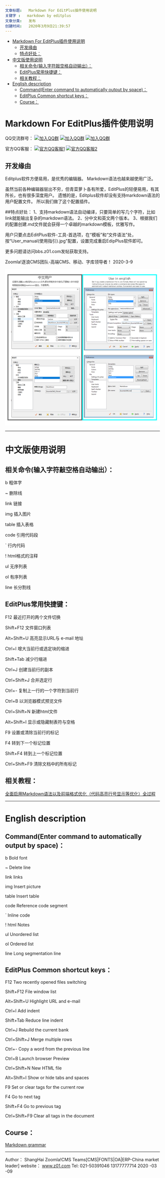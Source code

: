 ```yaml
---
文章标题:	Markdown For EditPlus插件使用说明
关键字 :	markdown by editplus
文章分类:	发布
创建时间:	2020年3月9日21:39:57
---
```

<!-- TOC -->

- [Markdown For EditPlus插件使用说明](#markdown-for-editplus插件使用说明)
    - [开发缘由](#开发缘由)
    - [特点好处：](#特点好处)
- [中文版使用说明](#中文版使用说明)
    - [相关命令(输入字符敲空格自动输出）：](#相关命令输入字符敲空格自动输出)
    - [EditPlus常用快捷键：](#editplus常用快捷键)
    - [相关教程：](#相关教程)
- [English description](#english-description)
    - [Command(Enter command to automatically output by space)：](#commandenter-command-to-automatically-output-by-space)
    - [EditPlus Common shortcut keys：](#editplus-common-shortcut-keys)
    - [Course：](#course)

<!-- /TOC -->

# Markdown For EditPlus插件使用说明


QQ交流群号：
[![加入QQ群](https://img.shields.io/badge/一群-541450128-blue.svg?style=for-the-badge&logo=appveyor)](https://jq.qq.com/?_wv=1027&k=5Ephzpq)   [![加入QQ群](https://img.shields.io/badge/二群-601781959-blue.svg?style=for-the-badge&logo=appveyor)](https://jq.qq.com/?_wv=1027&k=5ZaW1dB)     [![加入QQ群](https://img.shields.io/badge/三群-601781959-blue.svg?style=for-the-badge&logo=appveyor)](https://jq.qq.com/?_wv=1027&k=50a28BK) 


官方QQ客服：
[![官方QQ客服1](https://img.shields.io/badge/官方QQ客服1-524979923-red.svg?style=for-the-badge&logo=appveyor)](http://wpa.qq.com/msgrd?v=3&uin=745151353&site=qq&menu=yes)  [![官方QQ客服2](https://img.shields.io/badge/官方QQ客服2-1799661890-red.svg?style=for-the-badge&logo=appveyor)](http://wpa.qq.com/msgrd?v=3&uin=1799661890&site=qq&menu=yes) 


## 开发缘由
Editplus软件方便易用，是优秀的编辑器。
Markdown语法也越来越使用广泛。

虽然当前各种编辑器层出不穷，但青菜萝卜各有所爱，EditPlus的轻便易用，有其所长，也有很多深度用户。
遗憾的是，Editplus软件却没有支持markdown语法的用户配置文件。
所以我们做了这个配置插件。

##特点好处：
1、支持markdown语法自动编译，只要简单的写几个字符，比如link就能输出复杂的markdown语法。
2、分中文和英文两个版本。
3、根据我们的配置创建.md文件就会获得一个卓越的markdown模板，优雅写作。

用户只要点击EditPlus软件-工具-首选项，在“模板”和“文件语法”处，按“User_manual(使用指引).jpg"配置，设置完成重启EdipPlus软件即可。

更多问题请访问bbs.z01.com发帖获取支持。



Zoomla!逐浪CMS团队-高端CMS、移动、字库领导者！
2020-3-9

![使用图示](User_manual(使用指引).jpg)

--------

# 中文版使用说明

## 相关命令(输入字符敲空格自动输出）：

b	粗体字 

~	删除线

link	链接

img	插入图片

table	插入表格

code	引用代码段

`	行内代码

!	html格式的注释

ul	无序列表

ol	有序列表

line	长分割线

   


## EditPlus常用快捷键：
F12		最近打开的两个文件切换

Shift+F12	文件窗口列表

Alt+Shift+U	高亮显示URL与 e-mail 地址

Ctrl+I		增大当前行或选定块的缩进

Shift+Tab	减少行缩进

Ctrl+J		创建当前行的副本

Ctrl+Shift+J	合并选定行

Ctrl+-		复制上一行的一个字符到当前行

Ctrl+B		以浏览器模式预览文件

Ctrl+Shift+N	新建html文件

Alt+Shift+I	显示或隐藏制表符与空格	

F9		设置或清除当前行的标记

F4		转到下一个标记位置

Shift+F4	转到上一个标记位置

Ctrl+Shift+F9	清除文档中的所有标记


## 相关教程：
[全面启用Markdown语法以及前端格式优化（代码高亮行号显示等优化）全过程](https://www.z01.com/blog/techs/3515.shtml)


---
# English description

## Command(Enter command to automatically output by space)：

b	Bold font

~ 	Delete line

link	links

img	Insert picture

table	Insert table

code	Reference code segment

`	Inline code

!	html Notes

ul	Unordered list

ol	Ordered list

line	Long segmentation line

   


## EditPlus Common shortcut keys：
F12		Two recently opened files switching

Shift+F12	File window list

Alt+Shift+U	Highlight URL and e-mail

Ctrl+I		Add indent

Shift+Tab	Reduce line indent

Ctrl+J		Rebuild the current bank		

Ctrl+Shift+J	Merge multiple rows			

Ctrl+-		Copy a word from the previous line

Ctrl+B		Launch browser Preview

Ctrl+Shift+N	New HTML file			

Alt+Shift+I	Show or hide tabs and spaces	

F9		Set or clear tags for the current row	

F4		Go to next tag	

Shift+F4	Go to previous tag

Ctrl+Shift+F9	Clear all tags in the document	


## Course：
[Markdown grammar](https://www.markdownguide.org/basic-syntax/)


---
Author： ShangHai Zoomla!CMS Teams[CMS|FONTS|OA|ERP-China market leader]
website：  www.z01.com
Tel: 021-50391046 13177777714
2020 -03 -09
